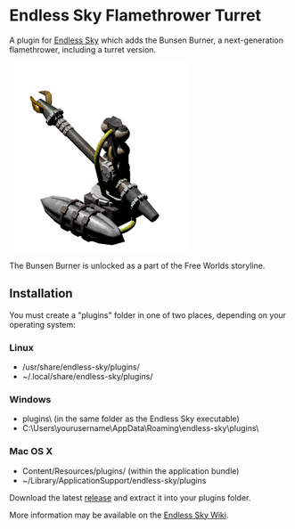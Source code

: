 # Endless Sky Flamethrower Turret
A plugin for [Endless Sky][endless-sky] which adds the Bunsen Burner, a next-generation flamethrower, including a turret version.

![image][image]

The Bunsen Burner is unlocked as a part of the Free Worlds storyline.

[endless-sky]: https://github.com/endless-sky/endless-sky
[image]: images/outfit/bunsen%20burner%20turret@2x.png

## Installation
You must create a "plugins" folder in one of two places, depending on your operating system:

### Linux ###
* /usr/share/endless-sky/plugins/
* ~/.local/share/endless-sky/plugins/

### Windows ###
* plugins\ (in the same folder as the Endless Sky executable)
* C:\Users\yourusername\AppData\Roaming\endless-sky\plugins\

### Mac OS X ###
* Content/Resources/plugins/ (within the application bundle)
* ~/Library/ApplicationSupport/endless-sky/plugins

Download the latest [release][releases] and extract it into your plugins folder.

More information may be available on the [Endless Sky Wiki][wiki].

[releases]: https://github.com/ItsNickBarry/endless-sky-flamethrower-turret/releases
[wiki]: https://github.com/endless-sky/endless-sky/wiki
